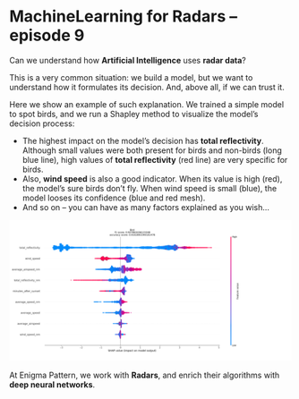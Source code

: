 # MachineLearning for Radars – episode 9

Can we understand how **Artificial Intelligence** uses **radar data**?

This is a very common situation: we build a model, but we want to understand how it formulates its decision. And, above all, if we can trust it.

Here we show an example of such explanation. We trained a simple model to spot birds, and we run a Shapley method to visualize the model’s decision process:
  * The highest impact on the model’s decision has **total reflectivity**. Although small values were both present for birds and non-birds (long blue line), high values of **total reflectivity** (red line) are very specific for birds. 
  * Also, **wind speed** is also a good indicator. When its value is high (red), the model’s sure birds don’t fly. When wind speed is small (blue), the model looses its confidence (blue and red mesh).
  * And so on – you can have as many factors explained as you wish...

[<img src="9_Explainability.png" width="800">](9_Explainability.png.png)

At Enigma Pattern, we work with **Radars**, and enrich their algorithms with **deep neural networks**.
